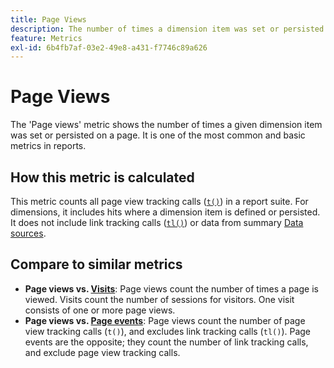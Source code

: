 ```yaml
---
title: Page Views
description: The number of times a dimension item was set or persisted in Adobe Analytics.
feature: Metrics
exl-id: 6b4fb7af-03e2-49e8-a431-f7746c89a626
---
```

# Page Views

The 'Page views' metric shows the number of times a given dimension item was set or persisted on a page. It is one of the most common and basic metrics in reports.

## How this metric is calculated

This metric counts all page view tracking calls ([`t()`](/help/implement/vars/functions/t-method.md)) in a report suite. For dimensions, it includes hits where a dimension item is defined or persisted. It does not include link tracking calls ([`tl()`](/help/implement/vars/functions/tl-method.md)) or data from summary [Data sources](/help/import/data-sources/overview.md).

## Compare to similar metrics

* **Page views vs. [Visits](visits.md)**: Page views count the number of times a page is viewed. Visits count the number of sessions for visitors. One visit consists of one or more page views.
* **Page views vs. [Page events](page-events.md)**: Page views count the number of page view tracking calls (`t()`), and excludes link tracking calls (`tl()`). Page events are the opposite; they count the number of link tracking calls, and exclude page view tracking calls.
